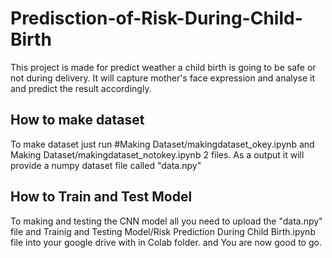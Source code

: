 # Predisction-of-Risk-During-Child-Birth
This project is made for predict weather a child birth is going to be safe or not during delivery. It will capture mother's face expression and analyse it and predict the result accordingly.

## How to make dataset
To make dataset just run #Making Dataset/makingdataset_okey.ipynb and Making Dataset/makingdataset_notokey.ipynb 2 files.
As a output it will provide a numpy dataset file called "data.npy"

## How to Train and Test Model
To making and testing the CNN model all you need to upload the "data.npy" file and Trainig and Testing Model/Risk Prediction During Child Birth.ipynb file into your google drive with in Colab folder.
and You are now good to go.
